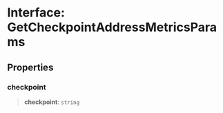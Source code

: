 # Interface: GetCheckpointAddressMetricsParams

## Properties

### checkpoint

> **checkpoint**: `string`
